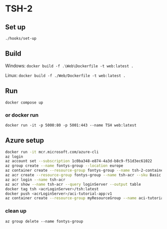 # TSH-2

## Set up

`./hooks/set-up`

## Build

Windows:
`docker build -f .\Web\Dockerfile -t web:latest .`

Linux:
`docker build -f ./Web/Dockerfile -t web:latest .`

## Run

`docker compose up`

### or docker run

`docker run -it -p 5000:80 -p 5001:443 --name TSH web:latest`

## Azure setup

```bash
docker run -it mcr.microsoft.com/azure-cli
az login
az account set --subscription 1c0ba348-e874-4a3d-b8c9-f51d3ec61022
az group create --name fontys-group --location europe
az container create --resource-group fontys-group --name tsh-2-container --image alexpopo`v33/tsh:latest`--dns-name-label tsh-2
az acr create --resource-group fontys-group --name tsh-acr --sku Basic
az acr login --name tsh-acr
az acr show --name tsh-acr --query loginServer --output table
docker tag tsh <acrLoginServer>/tsh:latest
docker push <acrLoginServer>/aci-tutorial-app:v1
az container create --resource-group myResourceGroup --name aci-tutorial-app --image <acrLoginServer>/aci-tutorial-app:v1 --cpu 1 --memory 1 --registry-login-server <acrLoginServer> --registry-username <service-principal-ID> --registry-password <service-principal-password> --ip-address Public --dns-name-label <aciDnsLabel> --ports 80

```

### clean up

`az group delete --name fontys-group`
